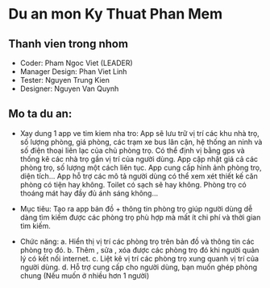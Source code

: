 # Du an mon Ky Thuat Phan Mem

## Thanh vien trong nhom
- Coder: Pham Ngoc Viet (LEADER)
- Manager Design: Phan Viet Linh
- Tester: Nguyen Trung Kien
- Designer: Nguyen Van Quynh

## Mo ta du an:
* Xay dung 1 app ve tim kiem nha tro:
     App sẽ lưu trữ vị trí các khu nhà trọ, số lượng phòng, giá phòng, các trạm xe bus lân cận, hệ thống an ninh và số điện thoại liên lạc của chủ phòng trọ.
     Có thể định vị bằng gps và thống kê các nhà trọ gần vị trí của người dùng.
     App cập nhật giá cả các phòng trọ, số lượng một cách liên tục. 
     App cung cấp hình ảnh phòng trọ, diện tích...
     App hỗ trợ các mô tả người dùng có thể xem xét thiết kế căn phòng có tiện hay không. Toilet có sạch sẽ hay không. Phòng trọ có thoáng mát hay đầy đủ ánh sáng không…

* Mục tiêu: 
     Tạo ra app bản đồ + thông tin phòng trọ giúp người dùng dễ dàng tìm kiếm được các phòng trọ phù hợp mà mất ít chi phí và thời gian tìm kiếm.
* Chức năng:
a.	Hiển thị vị trí các phòng trọ trên bản đồ và thông tin các phòng trọ đó.
b.	Thêm , sửa , xóa được các phòng trọ đó khi người quản lý có kết nối internet.
c.	Liệt kê vị trí các phòng trọ xung quanh vị trí của người dùng.
d.	Hỗ trợ cung cấp cho người dùng, bạn muốn ghép phòng chung (Nếu muốn ở nhiều hơn 1 người)    



